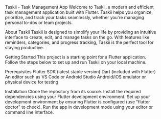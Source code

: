 Taskii - Task Management App
Welcome to Taskii, a modern and efficient task management application built with Flutter. Taskii helps you organize, prioritize, and track your tasks seamlessly, whether you're managing personal to-dos or team projects.

About Taskii
Taskii is designed to simplify your life by providing an intuitive interface to create, edit, and manage tasks on the go. With features like reminders, categories, and progress tracking, Taskii is the perfect tool for staying productive.

Getting Started
This project is a starting point for a Flutter application. Follow the steps below to set up and run Taskii on your local machine.

Prerequisites
Flutter SDK (latest stable version)
Dart (included with Flutter)
An editor such as VS Code or Android Studio
Android/iOS emulator or physical device for testing

Installation
Clone the repository from its source.
Install the required dependencies using your Flutter development environment.
Set up your development environment by ensuring Flutter is configured (use "flutter doctor" to check).
Run the app in development mode using your editor or command line interface.

